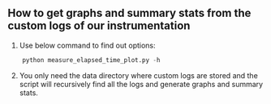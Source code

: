 ## How to get graphs and summary stats from the custom logs of our instrumentation

1. Use below command to find out options:

```python
    python measure_elapsed_time_plot.py -h
```


2. You only need the data directory where custom logs are stored and the script will recursively find all the logs and generate graphs and summary stats.